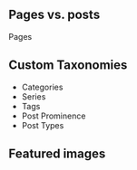 ## Pages vs. posts

Pages

## Custom Taxonomies

- Categories
- Series
- Tags
- Post Prominence
- Post Types

## Featured images
